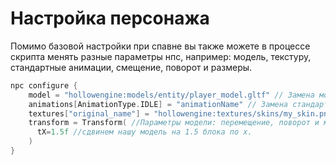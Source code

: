 # Настройка персонажа

Помимо базовой настройки при спавне вы также можете в процессе скрипта менять разные параметры нпс, например: модель, текстуру, стандартные анимации, смещение, поворот и размеры.

```kts
npc configure {
    model = "hollowengine:models/entity/player_model.gltf" // Замена модели персонажа. Указывается в формате ResourceLocation
    animations[AnimationType.IDLE] = "animationName" // Замена стандартных анимаций персонажа. Названия всех анимаций можно посмотреть командой /hollowengine model <модель>
    textures["original_name"] = "hollowengine:textures/skins/my_skin.png" // Замена стандартной текстуры. Названия оригинальных текстур можно посмотреть командой /hollowengine model <модель>. Сами текстуры указываются в формате ResourceLocation.
    transform = Transform( //Параметры модели: перемещение, поворот и масштаб
      tX=1.5f //сдвинем нашу модель на 1.5 блока по x.
    )
}
```